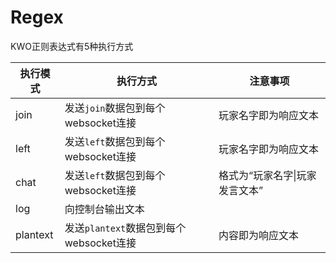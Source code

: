 # Regex

KWO正则表达式有5种执行方式

|执行模式|执行方式|注意事项|
| -- | --| -- |
|join|发送```join```数据包到每个websocket连接|玩家名字即为响应文本|
|left|发送```left```数据包到每个websocket连接|玩家名字即为响应文本|
|chat|发送```left```数据包到每个websocket连接|格式为“玩家名字\|玩家发言文本”|
|log|向控制台输出文本||
|plantext|发送```plantext```数据包到每个websocket连接|内容即为响应文本|

